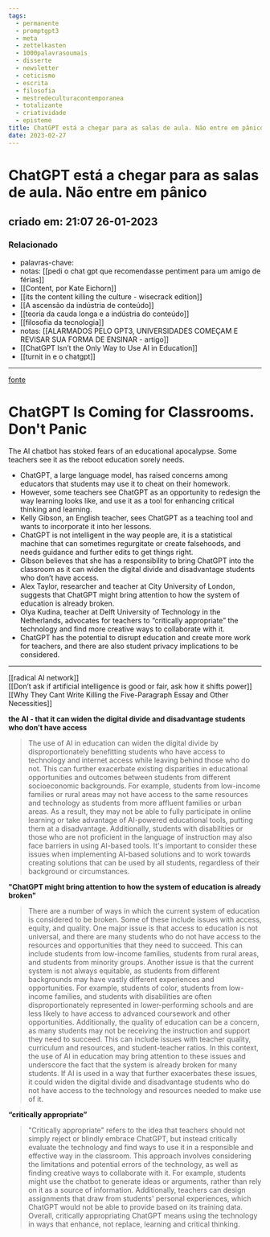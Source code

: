 ```yaml
---
tags:
  - permanente
  - promptgpt3
  - meta
  - zettelkasten
  - 1000palavrasoumais
  - disserte
  - newsletter
  - ceticismo
  - escrita
  - filosofia
  - mestredeculturacontemporanea
  - totalizante
  - criatividade
  - episteme
title: ChatGPT está a chegar para as salas de aula. Não entre em pânico
date: 2023-02-27
---
```


# ChatGPT está a chegar para as salas de aula. Não entre em pânico

## criado em: 21:07 26-01-2023

### Relacionado

- palavras-chave: 
- notas: [[pedi o chat gpt que recomendasse pentiment para um amigo de férias]]
- [[Content, por Kate Eichorn]]
- [[its the content killing the culture - wisecrack edition]]
- [[A ascensão da indústria de conteúdo]]
- [[teoria da cauda longa e a indústria do conteúdo]]
- [[filosofia da tecnologia]]
- notas: [[ALARMADOS PELO GPT3, UNIVERSIDADES COMEÇAM E REVISAR SUA FORMA DE ENSINAR - artigo]]
- [[ChatGPT Isn’t the Only Way to Use AI in Education]]
- [[turnit in e o chatgpt]]
---

[fonte](https://www.wired.com/story/chatgpt-is-coming-for-classrooms-dont-panic/)

# ChatGPT Is Coming for Classrooms. Don't Panic

The AI chatbot has stoked fears of an educational apocalypse. Some teachers see it as the reboot education sorely needs.

- ChatGPT, a large language model, has raised concerns among educators that students may use it to cheat on their homework.
- However, some teachers see ChatGPT as an opportunity to redesign the way learning looks like, and use it as a tool for enhancing critical thinking and learning.
- Kelly Gibson, an English teacher, sees ChatGPT as a teaching tool and wants to incorporate it into her lessons.
- ChatGPT is not intelligent in the way people are, it is a statistical machine that can sometimes regurgitate or create falsehoods, and needs guidance and further edits to get things right.
- Gibson believes that she has a responsibility to bring ChatGPT into the classroom as it can widen the digital divide and disadvantage students who don’t have access.
- Alex Taylor, researcher and teacher at City University of London, suggests that ChatGPT might bring attention to how the system of education is already broken.
- Olya Kudina, teacher at Delft University of Technology in the Netherlands, advocates for teachers to “critically appropriate” the technology and find more creative ways to collaborate with it.
- ChatGPT has the potential to disrupt education and create more work for teachers, and there are also student privacy implications to be considered.

---

[[radical AI network]]  
[[Don’t ask if artificial intelligence is good or fair, ask how it shifts power]]  
[[Why They Cant Write Killing the Five-Paragraph Essay and Other Necessities]]

**the AI - that it can widen the digital divide and disadvantage students who don’t have access**

>The use of AI in education can widen the digital divide by disproportionately benefitting students who have access to technology and internet access while leaving behind those who do not. This can further exacerbate existing disparities in educational opportunities and outcomes between students from different socioeconomic backgrounds. For example, students from low-income families or rural areas may not have access to the same resources and technology as students from more affluent families or urban areas. As a result, they may not be able to fully participate in online learning or take advantage of AI-powered educational tools, putting them at a disadvantage. Additionally, students with disabilities or those who are not proficient in the language of instruction may also face barriers in using AI-based tools. It's important to consider these issues when implementing AI-based solutions and to work towards creating solutions that can be used by all students, regardless of their background or circumstances.

**"ChatGPT might bring attention to how the system of education is already broken"**

>There are a number of ways in which the current system of education is considered to be broken. Some of these include issues with access, equity, and quality. One major issue is that access to education is not universal, and there are many students who do not have access to the resources and opportunities that they need to succeed. This can include students from low-income families, students from rural areas, and students from minority groups. Another issue is that the current system is not always equitable, as students from different backgrounds may have vastly different experiences and opportunities. For example, students of color, students from low-income families, and students with disabilities are often disproportionately represented in lower-performing schools and are less likely to have access to advanced coursework and other opportunities. Additionally, the quality of education can be a concern, as many students may not be receiving the instruction and support they need to succeed. This can include issues with teacher quality, curriculum and resources, and student-teacher ratios. In this context, the use of AI in education may bring attention to these issues and underscore the fact that the system is already broken for many students. If AI is used in a way that further exacerbates these issues, it could widen the digital divide and disadvantage students who do not have access to the technology and resources needed to make use of it.

**“critically appropriate”** 

>"Critically appropriate" refers to the idea that teachers should not simply reject or blindly embrace ChatGPT, but instead critically evaluate the technology and find ways to use it in a responsible and effective way in the classroom. This approach involves considering the limitations and potential errors of the technology, as well as finding creative ways to collaborate with it. For example, students might use the chatbot to generate ideas or arguments, rather than rely on it as a source of information. Additionally, teachers can design assignments that draw from students' personal experiences, which ChatGPT would not be able to provide based on its training data. Overall, critically appropriating ChatGPT means using the technology in ways that enhance, not replace, learning and critical thinking.

